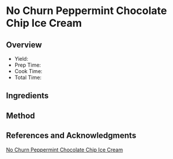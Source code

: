 # No Churn Peppermint Chocolate Chip Ice Cream

## Overview

- Yield:
- Prep Time:
- Cook Time:
- Total Time:

## Ingredients


## Method



## References and Acknowledgments

[No Churn Peppermint Chocolate Chip Ice Cream](http://cincyshopper.com/no-churn-peppermint-chocolate-chip-ice-cream/)
